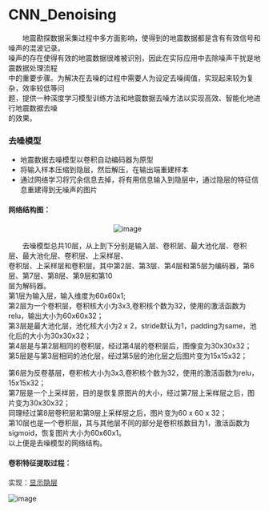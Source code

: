 # CNN_Denoising <br>

　　地震勘探数据采集过程中多方面影响，使得到的地震数据都是含有有效信号和噪声的混波记录。 <br>
噪声的存在使得有效的地震数据很难被识别，因此在实际应用中去除噪声干扰是地震数据处理流程　 <br>
中的重要步骤。为解决在去噪的过程中需要人为设定去噪阈值，实现起来较为复杂，效率较低等问  <br>
题，提供一种深度学习模型训练方法和地震数据去噪方法以实现高效、智能化地进行地震数据去噪 <br>
的效果。

### 去噪模型 <br>
*  地震数据去噪模型以卷积自动编码器为原型 <br>
*  将输入样本压缩到隐层，然后解压，在输出端重建样本 <br>
*  通过网络学习将冗余信息去掉，将有用信息输入到隐层中，通过隐层的特征信息重建得到无噪声的图片 <br> 
#### 网络结构图： <br>
　　　　　　　　　　　　　　　![image](https://github.com/lulu-313/DNN_Denoising/blob/master/image/%E7%BD%91%E7%BB%9C%E7%BB%93%E6%9E%84%E5%9B%BE.png)<br> 

　　去噪模型总共10层，从上到下分别是输入层、卷积层、最大池化层、卷积层、最大池化层、卷积层、上采样层、 <br>
卷积层、上采样层和卷积层。其中第2层、第3层、第4层和第5层为编码器，第6层、第7层、第8层、第9层和第10 <br>
层为解码器。 <br>
第1层为输入层，输入维度为60x60x1;  <br>
第2层为一个卷积层，卷积核大小为3x3,卷积核个数为32，使用的激活函数为relu，输出大小为60x60x32；<br>
第3层是最大池化层，池化核大小为2 x 2，stride默认为1，padding为same，池化后的大小为30x30x32；<br>
第4层是与第2层相同的卷积层，经过第4层的卷积层后，图像变为30x30x32； <br>
第5层是与第3层相同的池化层，经过第5层的池化层之后图片变为15x15x32； <br>

第6层为反卷基层，卷积核大小为3x3,卷积核个数为32，使用的激活函数为relu，15x15x32； <br>
第7层是一个上采样层，目的是恢复原图片的大小，经过第7层上采样层之后，图片变为30x30x32； <br>
同理经过第8层卷积层和第9层上采样层之后，图片变为60 x 60 x 32； <br>
第10层也是一个卷积层，其与其他层不同的部分是卷积核数目为1，激活函数为sigmoid，恢复图片大小为60x60x1。 <br>
以上便是去噪模型的网络结构。 <br>

#### 卷积特征提取过程： <br>
实现：[显示隐层](https://github.com/lulu-313/DNN_Denoising/blob/master/image/%E7%89%B9%E5%BE%81%E6%8F%90%E5%8F%96%E8%BF%87%E7%A8%8B.png)<br> 

![image](https://github.com/lulu-313/DNN_Denoising/blob/master/image/%E7%89%B9%E5%BE%81%E6%8F%90%E5%8F%96%E8%BF%87%E7%A8%8B.png)<br> 


 
